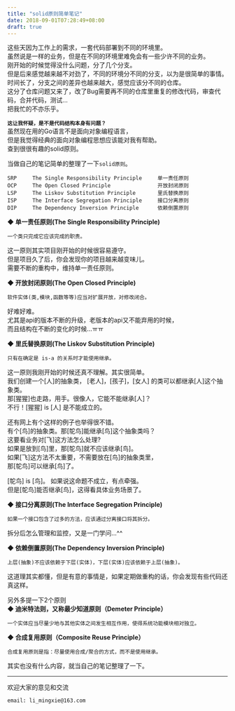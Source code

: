 ```yaml
---
title: "solid原则简单笔记"
date: 2018-09-01T07:28:49+08:00
draft: true
---
```


这些天因为工作上的需求，一套代码部署到不同的环境里。  
虽然说是一样的业务，但是在不同的环境里难免会有一些少许不同的业务。  
刚开始的时候觉得没什么问题，分了几个分支。  
但是后来感觉越来越不对劲了，不同的环境分不同的分支，以为是很简单的事情。  
时间长了，分支之间的差异也越来越大，感觉应该分不同的仓库。  
这分了仓库问题又来了，改了Bug需要再不同的仓库里重复的修改代码，审查代码，合并代码，测试...  
把我忙的不亦乐乎。  
 
**`这让我怀疑，是不是代码结构本身有问题？`**  
虽然现在用的Go语言不是面向对象编程语言，  
但是我觉得经典的面向对象编程思想应该能对我有帮助。  
查到很很有趣的solid原则。

当做自己的笔记简单的整理了一下`solid原则`。  

```
SRP	    The Single Responsibility Principle	    单一责任原则
OCP	    The Open Closed Principle	            开放封闭原则
LSP	    The Liskov Substitution Principle	    里氏替换原则
ISP	    The Interface Segregation Principle	    接口分离原则
DIP	    The Dependency Inversion Principle	    依赖倒置原则
```


**◆ 单一责任原则(The Single Responsibility Principle)**  
```
一个类只完成它应该完成的职责。
```
这一原则其实项目刚开始的时候很容易遵守。  
但是项目久了后，你会发现你的项目越来越变味儿。  
需要不断的重构中，维持单一责任原则。  

**◆ 开放封闭原则(The Open Closed Principle)**  
```
软件实体(类,模块,函数等等)应当对扩展开放，对修改闭合。
```  
好难好难。  
尤其是api的版本不断的升级，老版本的api又不能弃用的时候，  
而且结构在不断的变化的时候...ㅠㅠ  

**◆ 里氏替换原则(The Liskov Substitution Principle)**  
```
只有在确定是 is-a 的关系时才能使用继承。
```  
这一原则我刚开始的时候还真不理解。其实很简单。   
我们创建一个[人]的抽象类， [老人]，[孩子]，[女人] 的类可以都继承[人]这个抽象类。   
那[猩猩]也走路，用手。很像人，它能不能继承[人]？  
不行！[猩猩] is [人] 是不能成立的。 

还有网上有个这样的例子也举得很不错。  
有个[鸟]的抽象类。那[鸵鸟]能继承[鸟]这个抽象类吗？  
这要看业务对[飞]这方法怎么处理?  
如果是放到[鸟]里，那[鸵鸟]就不应该继承[鸟]。  
如果[飞]这方法不太重要，不需要放在[鸟]的抽象类里，  
那[鸵鸟]可以继承[鸟]了。  

[鸵鸟] is [鸟]。 如果说这命题不成立，有点牵强。  
但是[鸵鸟]能否继承[鸟]，这得看具体业务场景了。  

**◆ 接口分离原则(The Interface Segregation Principle)**  
```
如果一个接口包含了过多的方法，应该通过分离接口将其拆分。
```  
拆分后怎么管理和监控，又是一门学问...^^

**◆ 依赖倒置原则(The Dependency Inversion Principle)**  
```
上层(抽象)不应该依赖于下层(实体)，下层(实体)应该依赖于上层(抽象)。
```  
这道理其实都懂，但是有意的事情是，如果定期做重构的话，你会发现有些代码还真这样。

另外多提一下2个原则  
**◆ 迪米特法则，又称最少知道原则（Demeter Principle）**
```
一个实体应当尽量少地与其他实体之间发生相互作用，使得系统功能模块相对独立。
```

**◆ 合成复用原则（Composite Reuse Principle）**
```
合成复用原则是指：尽量使用合成/聚合的方式，而不是使用继承。
```


其实也没有什么内容，就当自己的笔记整理了一下。

----------------------------------------------
欢迎大家的意见和交流

`email: li_mingxie@163.com`